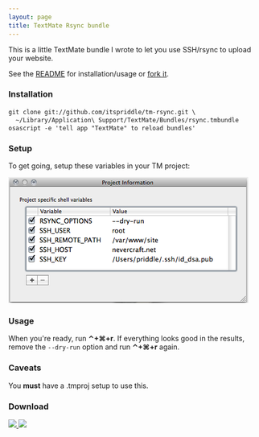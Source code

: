 ```yaml
---
layout: page
title: TextMate Rsync bundle
---
```

This is a little TextMate bundle I wrote to let you use SSH/rsync to upload your website.

See the [README](http://github.com/itspriddle/tm-rsync/blob/master/README.md) for installation/usage
or [fork it](http://github.com/itspriddle/tm-rsync/).

### Installation ###

    git clone git://github.com/itspriddle/tm-rsync.git \
      ~/Library/Application\ Support/TextMate/Bundles/rsync.tmbundle
    osascript -e 'tell app "TextMate" to reload bundles'

### Setup ###
To get going, setup these variables in your TM project:

![Variable Setup](/images/tm-rsync/setup.png)

### Usage ###
When you're ready, run **&#8963;+&#8984;+r**. If everything looks good in the results,
remove the `--dry-run` option and run **&#8963;+&#8984;+r** again.

### Caveats ###
You **must** have a .tmproj setup to use this.

### Download ###
<div class="download">
  <a href="http://github.com/itspriddle/tm-rsync/zipball/master" style="border:0!important">
    <img border="0" width="90" src="http://github.com/images/modules/download/zip.png" />
  </a>
  <a href="http://github.com/itspriddle/tm-rsync/tarball/master">
    <img border="0" width="90" src="http://github.com/images/modules/download/tar.png" />
  </a>
</div>
